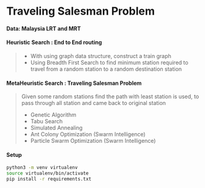 # Traveling Salesman Problem
#### Data: Malaysia LRT and MRT

#### Heuristic Search : End to End routing
> - With using graph data structure, construct a train graph
> - Using Breadth First Search to find minimum station required to travel from a random station to a random destination station

#### MetaHeuristic Search : Traveling Salesman Problem
> Given some random stations find the path with least station is used, to pass through all station and came back to original station   
> - Genetic Algorithm
> - Tabu Search
> - Simulated Annealing
> - Ant Colony Optimization (Swarm Intelligence)
> - Particle Swarm Optimization (Swarm Intelligence)

#### Setup
```bash
python3 -m venv virtualenv
source virtualenv/bin/activate
pip install -r requirements.txt
```
